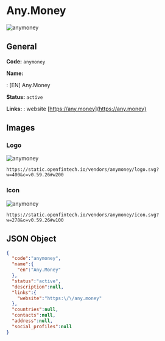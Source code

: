 
# Any.Money 
![anymoney](https://static.openfintech.io/vendors/anymoney/logo.svg?w=400&c=v0.59.26#w200)  

## General 
 
**Code:** `anymoney` 
 
**Name:** 
 
:	[EN] Any.Money 
 
**Status:** `active` 
 
**Links:** 
: website [https://any.money](https://any.money) 
 

## Images 

### Logo 
 
![anymoney](https://static.openfintech.io/vendors/anymoney/logo.svg?w=400&c=v0.59.26#w200)  

```
https://static.openfintech.io/vendors/anymoney/logo.svg?w=400&c=v0.59.26#w200
```  

### Icon 
 
![anymoney](https://static.openfintech.io/vendors/anymoney/icon.svg?w=278&c=v0.59.26#w100)  

```
https://static.openfintech.io/vendors/anymoney/icon.svg?w=278&c=v0.59.26#w100
```  

## JSON Object 

```json
{
  "code":"anymoney",
  "name":{
    "en":"Any.Money"
  },
  "status":"active",
  "description":null,
  "links":{
    "website":"https:\/\/any.money"
  },
  "countries":null,
  "contacts":null,
  "address":null,
  "social_profiles":null
}
```  
